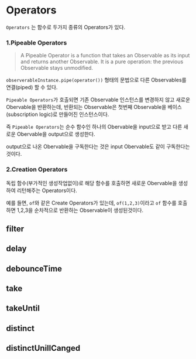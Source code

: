 # Operators
`Operators` 는 함수로 두가지 종류의 Operators가 있다.

### 1.Pipeable Operators
> A Pipeable Operator is a function that takes an Observable as its input and returns another Observable. It is a pure operation: the previous Observable stays unmodified.

`observerableInstance.pipe(operator())` 형태의 문법으로 다른 Observables를 연결(piped) 할 수 있다.

`Pipeable Operators`가 호출되면 기존 Observable 인스턴스를 변경하지 않고 새로운 Obervable을 반환하는데, 반환되는 Observable은 첫번째 Observable을 베이스(subscription logic)로 만들어진 인스턴스이다.

즉 `Pipeable Operators`는 순수 함수인 하나의 Obervable을 input으로 받고 다른 새로운 Obervable을 output으로 생성한다.

output으로 나온 Obervable을 구독한다는 것은 input Obervable도 같이 구독한다는것이다.

### 2.Creation Operators
독립 함수(부가적인 생성작업없이)로 해당 함수를 호출하면 새로운 Obervable을 생성하여 리턴해주는 Operators이다.

예를 들면, `of`와 같은 Create Operators가 있는데, `of(1,2,3)`이라고 `of` 함수를 호출하면 1,2,3을 순차적으로 반환하는 Observable이 생성된것이다.

## filter

## delay

## debounceTime

## take

## takeUntil

## distinct

## distinctUnillCanged